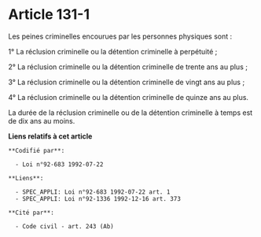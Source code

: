 # Article 131-1

Les peines criminelles encourues par les personnes physiques sont :

1° La réclusion criminelle ou la détention criminelle à perpétuité ;

2° La réclusion criminelle ou la détention criminelle de trente ans au plus ;

3° La réclusion criminelle ou la détention criminelle de vingt ans au plus ;

4° La réclusion criminelle ou la détention criminelle de quinze ans au plus.

La durée de la réclusion criminelle ou de la détention criminelle à temps est de dix ans au moins.

**Liens relatifs à cet article**

	**Codifié par**:

	  - Loi n°92-683 1992-07-22

	**Liens**:

	  - SPEC_APPLI: Loi n°92-683 1992-07-22 art. 1
	  - SPEC_APPLI: Loi n°92-1336 1992-12-16 art. 373

	**Cité par**:

	  - Code civil - art. 243 (Ab)
